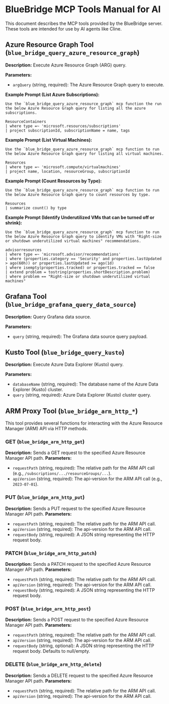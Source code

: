 # BlueBridge MCP Tools Manual for AI

This document describes the MCP tools provided by the BlueBridge server. These tools are intended for use by AI agents like Cline.

## Azure Resource Graph Tool (`blue_bridge_query_azure_resource_graph`)

**Description:** Execute Azure Resource Graph (ARG) query.

**Parameters:**
- `argQuery` (string, required): The Azure Resource Graph query to execute.

**Example Prompt (List Azure Subscriptions):**
```
Use the `blue_bridge_query_azure_resource_graph` mcp function the run the below Azure Resource Graph query for listing all the azure subscriptions.

ResourceContainers
| where type =~ 'microsoft.resources/subscriptions'
| project subscriptionId, subscriptionName = name, tags
```

**Example Prompt (List Virtual Machines):**
```
Use the `blue_bridge_query_azure_resource_graph` mcp function to run the below Azure Resource Graph query for listing all virtual machines.

Resources
| where type =~ 'microsoft.compute/virtualmachines'
| project name, location, resourceGroup, subscriptionId
```

**Example Prompt (Count Resources by Type):**
```
Use the `blue_bridge_query_azure_resource_graph` mcp function to run the below Azure Resource Graph query to count resources by type.

Resources
| summarize count() by type
```

**Example Prompt (Identify Underutilized VMs that can be turned off or shrink):**
```
Use the `blue_bridge_query_azure_resource_graph` mcp function to run the below Azure Resource Graph query to identify VMs with "Right-size or shutdown underutilized virtual machines" recommendations.

advisorresources
| where type =~ 'microsoft.advisor/recommendations'
| where (properties.category == 'Security' and properties.lastUpdated > ago(60h)) or properties.lastUpdated >= ago(1d)
| where isempty(properties.tracked) or properties.tracked == false
| extend problem = tostring(properties.shortDescription.problem)
| where problem == "Right-size or shutdown underutilized virtual machines"
```

## Grafana Tool (`blue_bridge_grafana_query_data_source`)

**Description:** Query Grafana data source.

**Parameters:**
- `query` (string, required): The Grafana data source query payload.

## Kusto Tool (`blue_bridge_query_kusto`)

**Description:** Execute Azure Data Explorer (Kusto) query.

**Parameters:**
- `databaseName` (string, required): The database name of the Azure Data Explorer (Kusto) cluster.
- `query` (string, required): Azure Data Explorer (Kusto) cluster query.

## ARM Proxy Tool (`blue_bridge_arm_http_*`)

This tool provides several functions for interacting with the Azure Resource Manager (ARM) API via HTTP methods.

### GET (`blue_bridge_arm_http_get`)

**Description:** Sends a GET request to the specified Azure Resource Manager API path.
**Parameters:**
- `requestPath` (string, required): The relative path for the ARM API call (e.g., `/subscriptions/.../resourceGroups/...`).
- `apiVersion` (string, required): The api-version for the ARM API call (e.g., `2023-07-01`).

### PUT (`blue_bridge_arm_http_put`)

**Description:** Sends a PUT request to the specified Azure Resource Manager API path.
**Parameters:**
- `requestPath` (string, required): The relative path for the ARM API call.
- `apiVersion` (string, required): The api-version for the ARM API call.
- `requestBody` (string, required): A JSON string representing the HTTP request body.

### PATCH (`blue_bridge_arm_http_patch`)

**Description:** Sends a PATCH request to the specified Azure Resource Manager API path.
**Parameters:**
- `requestPath` (string, required): The relative path for the ARM API call.
- `apiVersion` (string, required): The api-version for the ARM API call.
- `requestBody` (string, required): A JSON string representing the HTTP request body.

### POST (`blue_bridge_arm_http_post`)

**Description:** Sends a POST request to the specified Azure Resource Manager API path.
**Parameters:**
- `requestPath` (string, required): The relative path for the ARM API call.
- `apiVersion` (string, required): The api-version for the ARM API call.
- `requestBody` (string, optional): A JSON string representing the HTTP request body. Defaults to null/empty.

### DELETE (`blue_bridge_arm_http_delete`)

**Description:** Sends a DELETE request to the specified Azure Resource Manager API path.
**Parameters:**
- `requestPath` (string, required): The relative path for the ARM API call.
- `apiVersion` (string, required): The api-version for the ARM API call.
